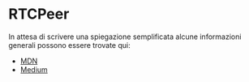 # RTCPeer

In attesa di scrivere una spiegazione semplificata alcune informazioni generali possono essere trovate qui:

- [MDN](https://developer.mozilla.org/en-US/docs/Web/API/WebRTC_API)
- [Medium](https://medium.com/spidernitt/building-a-video-chat-app-with-webrtc-firebase-8546edb860d5)
